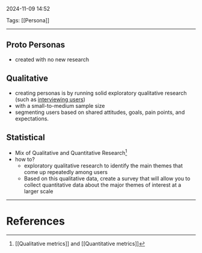 2024-11-09 14:52

Tags: [[Persona]] 

---

## Proto Personas
- created with no new research
## Qualitative
- creating personas is by running solid exploratory qualitative research (such as [interviewing users](https://www.nngroup.com/articles/user-interviews/)) 
- with a small-to-medium sample size
- segmenting users based on shared attitudes, goals, pain points, and expectations.
## Statistical
- Mix of Qualitative and Quantitative Research[^1]
- how to?
	- exploratory qualitative research to identify the main themes that come up repeatedly among users
	- Based on this qualitative data, create a survey that will allow you to collect quantitative data about the major themes of interest at a larger scale


---
# References

[^1]: [[Qualitative metrics]] and [[Quantitative metrics]]
